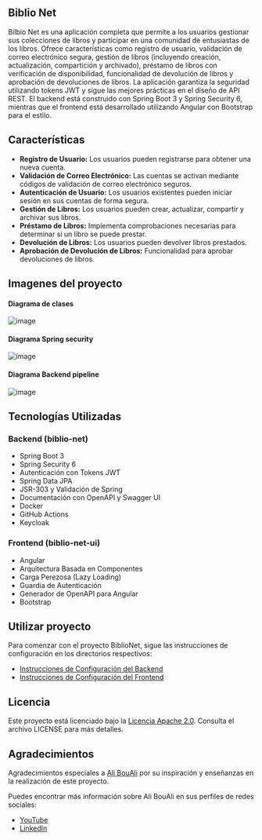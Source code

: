 ## Biblio Net

Bilbio Net es una aplicación completa que permite a los usuarios gestionar sus colecciones de libros y participar en una comunidad de entusiastas de los libros. Ofrece características como registro de usuario, validación de correo electrónico segura, gestión de libros (incluyendo creación, actualización, compartición y archivado), préstamo de libros con verificación de disponibilidad, funcionalidad de devolución de libros y aprobación de devoluciones de libros. La aplicación garantiza la seguridad utilizando tokens JWT y sigue las mejores prácticas en el diseño de API REST. El backend está construido con Spring Boot 3 y Spring Security 6, mientras que el frontend está desarrollado utilizando Angular con Bootstrap para el estilo.

## Características

- **Registro de Usuario:** Los usuarios pueden registrarse para obtener una nueva cuenta.
- **Validación de Correo Electrónico:** Las cuentas se activan mediante códigos de validación de correo electrónico seguros.
- **Autenticación de Usuario:** Los usuarios existentes pueden iniciar sesión en sus cuentas de forma segura.
- **Gestión de Libros:** Los usuarios pueden crear, actualizar, compartir y archivar sus libros.
- **Préstamo de Libros:** Implementa comprobaciones necesarias para determinar si un libro se puede prestar.
- **Devolución de Libros:** Los usuarios pueden devolver libros prestados.
- **Aprobación de Devolución de Libros:** Funcionalidad para aprobar devoluciones de libros.

## Imagenes del proyecto

#### Diagrama de clases

![image](https://github.com/Agslz/book-social-network/assets/83142033/36824e68-a550-4557-bee8-e3db97cfcb43)

#### Diagrama Spring security 

![image](https://github.com/Agslz/book-social-network/assets/83142033/2338f7bd-b734-4fe7-9abb-a86f696440d2)

#### Diagrama Backend pipeline

![image](https://github.com/Agslz/book-social-network/assets/83142033/f0d446d6-d88a-4110-a362-fe594e6b6c38)

## Tecnologías Utilizadas

### Backend (biblio-net)

- Spring Boot 3
- Spring Security 6
- Autenticación con Tokens JWT
- Spring Data JPA
- JSR-303 y Validación de Spring
- Documentación con OpenAPI y Swagger UI
- Docker
- GitHub Actions
- Keycloak

### Frontend (biblio-net-ui)

- Angular
- Arquitectura Basada en Componentes
- Carga Perezosa (Lazy Loading)
- Guardia de Autenticación
- Generador de OpenAPI para Angular
- Bootstrap

## Utilizar proyecto

Para comenzar con el proyecto BiblioNet, sigue las instrucciones de configuración en los directorios respectivos:

- [Instrucciones de Configuración del Backend](https://github.com/Agslz/book-social-network/blob/main/book-network/README.md)
- [Instrucciones de Configuración del Frontend](https://github.com/Agslz/book-social-network/blob/main/book-network-ui/README.md)

## Licencia

Este proyecto está licenciado bajo la [Licencia Apache 2.0](LICENSE). Consulta el archivo LICENSE para más detalles.

## Agradecimientos

Agradecimientos especiales a [Ali BouAli](https://www.youtube.com/@BoualiAli) por su inspiración y enseñanzas en la realización de este proyecto.

Puedes encontrar más información sobre Ali BouAli en sus perfiles de redes sociales:
- [YouTube](https://www.youtube.com/@BoualiAli)
- [LinkedIn](https://www.linkedin.com/in/bouali-ali-33026072/)

